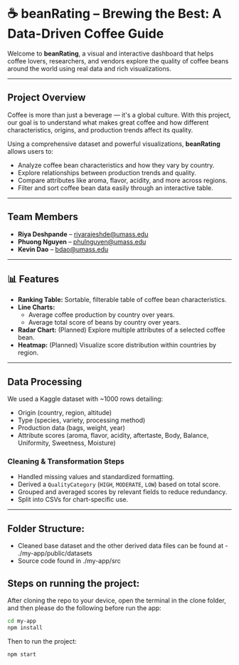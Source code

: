 # ☕ beanRating – Brewing the Best: A Data-Driven Coffee Guide

Welcome to **beanRating**, a visual and interactive dashboard that helps coffee lovers, researchers, and vendors explore the quality of coffee beans around the world using real data and rich visualizations.

---

## Project Overview

Coffee is more than just a beverage — it's a global culture. With this project, our goal is to understand what makes great coffee and how different characteristics, origins, and production trends affect its quality.

Using a comprehensive dataset and powerful visualizations, **beanRating** allows users to:
- Analyze coffee bean characteristics and how they vary by country.
- Explore relationships between production trends and quality.
- Compare attributes like aroma, flavor, acidity, and more across regions.
- Filter and sort coffee bean data easily through an interactive table.

---

## Team Members

- **Riya Deshpande** – [riyarajeshde@umass.edu](mailto:riyarajeshde@umass.edu)
- **Phuong Nguyen** – [phulnguyen@umass.edu](mailto:phulnguyen@umass.edu)
- **Kevin Dao** – [bdao@umass.edu](mailto:bdao@umass.edu)

---

## 📊 Features

- **Ranking Table:** Sortable, filterable table of coffee bean characteristics.
- **Line Charts:** 
  - Average coffee production by country over years.
  - Average total score of beans by country over years.
- **Radar Chart:** (Planned) Explore multiple attributes of a selected coffee bean.
- **Heatmap:** (Planned) Visualize score distribution within countries by region.

---

## Data Processing

We used a Kaggle dataset with ~1000 rows detailing:
- Origin (country, region, altitude)
- Type (species, variety, processing method)
- Production data (bags, weight, year)
- Attribute scores (aroma, flavor, acidity, aftertaste, Body, Balance, Uniformity, Sweetness,	Moisture)

### Cleaning & Transformation Steps
- Handled missing values and standardized formatting.
- Derived a `QualityCategory` (`HIGH`, `MODERATE`, `LOW`) based on total score.
- Grouped and averaged scores by relevant fields to reduce redundancy.
- Split into CSVs for chart-specific use.

---

## Folder Structure:

- Cleaned base dataset and the other derived data files can be found at - ./my-app/public/datasets
- Source code found in ./my-app/src

## Steps on running the project:
After cloning the repo to your device, open the terminal in the clone folder, and then please do the following before run the app:
```bash
cd my-app
npm install
```
Then to run the project:
```bash
npm start
```
